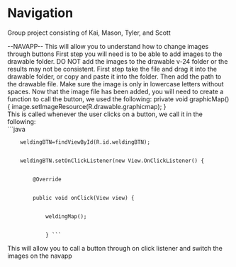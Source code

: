 # Navigation
Group project consisting of Kai, Mason, Tyler, and Scott

--NAVAPP--
This will allow you to understand how to change images through buttons
First step you will need is to be able to add images to the drawable folder. DO NOT add the images to the drawable v-24 folder or the results may not be consistent.
First step take the file and drag it into the drawable folder, or copy and paste it into the folder. Then add the path to the drawable file. Make sure the image is only in lowercase letters without spaces.
Now that the image file has been added, you will need to create a function to call the button, we used the following: 
private void graphicMap(){
        image.setImageResource(R.drawable.graphicmap);
    }
    <br>This is called whenever the user clicks on a button, we call it in the following:<br />
    ```java
    
    
        weldingBTN=findViewById(R.id.weldingBTN);
        
        
        weldingBTN.setOnClickListener(new View.OnClickListener() {
        
        
            @Override
            
            
            public void onClick(View view) {
            
            
                weldingMap();
                
                
                } ```
                
                
This will allow you to call a button through on click listener and switch the images on the navapp
